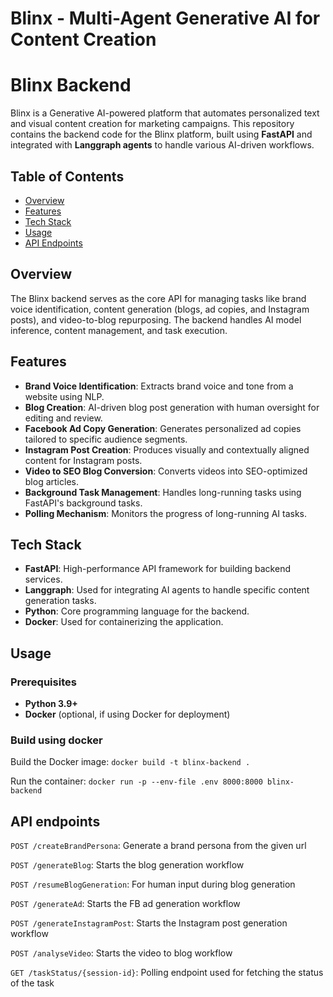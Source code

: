 # Blinx - Multi-Agent Generative AI for Content Creation

# Blinx Backend

Blinx is a Generative AI-powered platform that automates personalized text and visual content creation for marketing campaigns. This repository contains the backend code for the Blinx platform, built using **FastAPI** and integrated with **Langgraph agents** to handle various AI-driven workflows.

## Table of Contents
- [Overview](#overview)
- [Features](#features)
- [Tech Stack](#tech-stack)
- [Usage](#usage)
- [API Endpoints](#api-endpoints)


## Overview

The Blinx backend serves as the core API for managing tasks like brand voice identification, content generation (blogs, ad copies, and Instagram posts), and video-to-blog repurposing. The backend handles AI model inference, content management, and task execution.

## Features

- **Brand Voice Identification**: Extracts brand voice and tone from a website using NLP.
- **Blog Creation**: AI-driven blog post generation with human oversight for editing and review.
- **Facebook Ad Copy Generation**: Generates personalized ad copies tailored to specific audience segments.
- **Instagram Post Creation**: Produces visually and contextually aligned content for Instagram posts.
- **Video to SEO Blog Conversion**: Converts videos into SEO-optimized blog articles.
- **Background Task Management**: Handles long-running tasks using FastAPI's background tasks.
- **Polling Mechanism**: Monitors the progress of long-running AI tasks.

## Tech Stack

- **FastAPI**: High-performance API framework for building backend services.
- **Langgraph**: Used for integrating AI agents to handle specific content generation tasks.
- **Python**: Core programming language for the backend.
- **Docker**: Used for containerizing the application.

## Usage

### Prerequisites

- **Python 3.9+**
- **Docker** (optional, if using Docker for deployment)

### Build using docker
Build the Docker image:
`docker build -t blinx-backend .`

Run the container:
`docker run -p --env-file .env 8000:8000 blinx-backend`

## API endpoints
`POST /createBrandPersona`: Generate a brand persona from the given url

`POST /generateBlog`: Starts the blog generation workflow

`POST /resumeBlogGeneration`: For human input during blog generation

`POST /generateAd`: Starts the FB ad generation workflow

`POST /generateInstagramPost`: Starts the Instagram post generation workflow

`POST /analyseVideo`: Starts the video to blog workflow

`GET /taskStatus/{session-id}`: Polling endpoint used for fetching the status of the task
